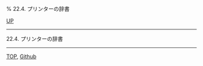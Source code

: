 % 22.4. プリンターの辞書

[UP](22.html)  

---

22.4. プリンターの辞書


---
[TOP](index.html),  [Github](https://github.com/nptcl/npt-japanese)

